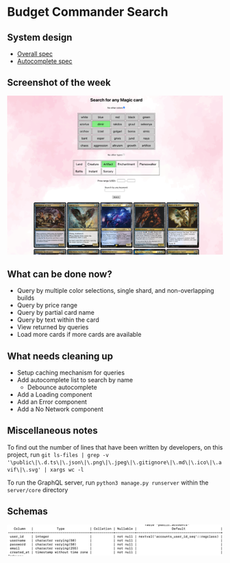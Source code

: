 # Budget Commander Search
## System design
- [Overall spec](./system_design/OverallSpec.md)
- [Autocomplete spec](./system_design/Autocomplete/AutocompleteSpec.md)

## Screenshot of the week
![Screenshot of application](https://github.com/secretmtgdev/Budget-Commander-Viewer/blob/main/client/src/assets/weekly_screenshots/week_2.png)

## What can be done now?
- Query by multiple color selections, single shard, and non-overlapping builds
- Query by price range
- Query by partial card name
- Query by text within the card
- View returned by queries
- Load more cards if more cards are available

## What needs cleaning up
- Setup caching mechanism for queries
- Add autocomplete list to search by name
    - Debounce autocomplete
- Add a Loading component
- Add an Error component
- Add a No Network component

## Miscellaneous notes

To find out the number of lines that have been written by developers, on this project, run `git ls-files | grep -v '\public\|\.d.ts\|\.json\|\.png\|\.jpeg\|\.gitignore\|\.md\|\.ico\|\.avif\|\.svg' | xargs wc -l`

To run the GraphQL server, run `python3 manage.py runserver` within the `server/core` directory

## Schemas
![Accounts Schema](https://github.com/secretmtgdev/Budget-Commander-Viewer/blob/main/system_design/images/account_schema.png)